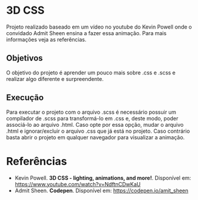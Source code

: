 # 3D CSS
Projeto realizado baseado em um vídeo no youtube do Kevin Powell onde o convidado Admit Sheen ensina a fazer essa animação.
Para mais informações veja as referências.

## Objetivos
O objetivo do projeto é aprender um pouco mais sobre .css e .scss e realizar algo diferente e surpreendente.

## Execução
Para executar o projeto com o arquivo .scss é necessário possuir um compilador de .scss para transformá-lo em .css e, deste modo, poder associá-lo ao arquivo .html. Caso opte por essa opção, mudar o arquivo .html e ignorar/excluir o arquivo .css que já está no projeto. Caso contrário basta abrir o projeto em qualquer navegador para visualizar a animação.

# Referências
- Kevin Powell. **3D CSS - lighting, animations, and more!**. Disponível em: https://www.youtube.com/watch?v=NdftnCDwKaU
- Admit Sheen. **Codepen**. Disponível em: https://codepen.io/amit_sheen